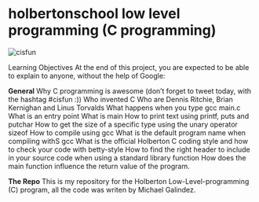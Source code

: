 # holbertonschool low level programming (C programming)
![cisfun](https://user-images.githubusercontent.com/60362631/76330135-789a3580-62bb-11ea-9385-9c5e2470d5f7.jpg)

Learning Objectives
At the end of this project, you are expected to be able to explain to anyone, without the help of Google:

**General**
Why C programming is awesome (don’t forget to tweet today, with the hashtag #cisfun :))
Who invented C
Who are Dennis Ritchie, Brian Kernighan and Linus Torvalds
What happens when you type gcc main.c
What is an entry point
What is main
How to print text using printf, puts and putchar
How to get the size of a specific type using the unary operator sizeof
How to compile using gcc
What is the default program name when compiling withS gcc
What is the official Holberton C coding style and how to check your code with betty-style
How to find the right header to include in your source code when using a standard library function
How does the main function influence the return value of the program.

**The Repo**
This is my repository for the Holberton Low-Level-programming (C) program, all the code was writen by Michael Galindez.
